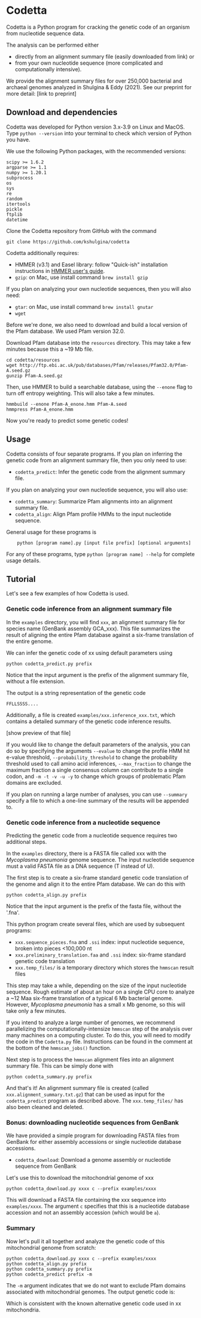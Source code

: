 # Codetta

Codetta is a Python program for cracking the genetic code of an organism from nucleotide sequence data.   

The analysis can be performed either 

- directly from an alignment summary file (easily downloaded from link) or 
- from your own nucleotide sequence (more complicated and computationally intensive). 

We provide the alignment summary files for over 250,000 bacterial and archaeal genomes analyzed in Shulgina & Eddy (2021). See our preprint for more detail: [link to preprint]


## Download and dependencies

Codetta was developed for Python version 3.x-3.9 on Linux and MacOS. Type `python --version` into your terminal to check which version of Python you have.

We use the following Python packages, with the recommended versions:

	scipy >= 1.6.2
	argparse >= 1.1
	numpy >= 1.20.1
	subprocess
	os
	sys
	re
	random
	itertools
	pickle
	ftplib
	datetime



Clone the Codetta repository from GitHub with the command 

	git clone https://github.com/kshulgina/codetta

Codetta additionally requires:

- HMMER (v3.1) and Easel library: follow "Quick-ish" installation instructions in [HMMER user's guide](http://eddylab.org/software/hmmer/Userguide.pdf). 
- `gzip`: on Mac, use install command `brew install gzip`

If you plan on analyzing your own nucleotide sequences, then you will also need:

- `gtar`: on Mac, use install command `brew install gnutar`
- `wget`

Before we're done, we also need to download and build a local version of the Pfam database. We used Pfam version 32.0.

Download Pfam database into the `resources` directory. This may take a few minutes because this a ~19 Mb file.

	cd codetta/resources
	wget http://ftp.ebi.ac.uk/pub/databases/Pfam/releases/Pfam32.0/Pfam-A.seed.gz
	gunzip Pfam-A.seed.gz

Then, use HMMER to build a searchable database, using the `--enone` flag to turn off entropy weighting. This will also take a few minutes.

	hmmbuild --enone Pfam-A_enone.hmm Pfam-A.seed
	hmmpress Pfam-A_enone.hmm

Now you're ready to predict some genetic codes!

## Usage

Codetta consists of four separate programs. If you plan on inferring the genetic code from an alignment summary file, then you only need to use:

- `codetta_predict`: Infer the genetic code from the alignment summary file.

If you plan on analyzing your own nucleotide sequence, you will also use:

- `codetta_summary`: Summarize Pfam alignments into an alignment summary file.
- `codetta_align`: Align Pfam profile HMMs to the input nucleotide sequence.

General usage for these programs is

		python [program name].py [input file prefix] [optional arguments]

For any of these programs, type `python [program name] --help` for complete usage details.

## Tutorial

Let's see a few examples of how Codetta is used.

### Genetic code inference from an alignment summary file

In the `examples` directory, you will find `xxx`, an alignment summary file for species name (GenBank assembly GCA_xxx). This file summarizes the result of aligning the entire Pfam database against a six-frame translation of the entire genome.

We can infer the genetic code of xx using default parameters using

	python codetta_predict.py prefix

Notice that the input argument is the prefix of the alignment summary file, without a file extension.

The output is a string representation of the genetic code

`FFLLSSSS....`

Additionally, a file is created `examples/xxx.inference_xxx.txt`, which contains a detailed summary of the genetic code inference results.

[show preview of that file]

If you would like to change the default parameters of the analysis, you can do so by specifying the arguments `--evalue` to change the profile HMM hit e-value threshold, `--probability_threshold` to change the probability threshold used to call amino acid inferences, `--max_fraction` to change the maximum fraction a single consensus column can contribute to a single codon, and `-m -t -v -u -y` to change which groups of problematic Pfam domains are excluded.

If you plan on running a large number of analyses, you can use `--summary` specify a file to which a one-line summary of the results will be appended to.


### Genetic code inference from a nucleotide sequence

Predicting the genetic code from a nucleotide sequence requires two additional steps.

In the `examples` directory, there is a FASTA file called xxx with the _Mycoplasma pneumonia_ genome sequence. The input nucleotide sequence must a valid FASTA file as a DNA sequence (T instead of U).

The first step is to create a six-frame standard genetic code translation of the genome and align it to the entire Pfam database. We can do this with

	python codetta_align.py prefix

Notice that the input argument is the prefix of the fasta file, without the '.fna'.

This python program create several files, which are used by subsequent programs:

- `xxx.sequence_pieces.fna` and `.ssi` index: input nucleotide sequence, broken into pieces <100,000 nt
- `xxx.preliminary_translation.faa` and `.ssi` index: six-frame standard genetic code translation
- `xxx.temp_files/` is a temporary directory which stores the `hmmscan` result files

This step may take a while, depending on the size of the input nucleotide sequence. Rough estimate of about an hour on a single CPU core to analyze a ~12 Maa six-frame translation of a typical 6 Mb bacterial genome.   However, _Mycoplasma pneumonia_ has a small x Mb genome, so this will take only a few minutes.

If you intend to analyze a large number of genomes, we recommend parallelizing the computationally-intensize `hmmscan` step of the analysis over many machines on a computing cluster. To do this, you will need to modify the code in the `Codetta.py` file. Instructions can be found in the comment at the bottom of the `hmmscan_jobs()` function.

Next step is to process the `hmmscan` alignment files into an alignment summary file. This can be simply done with

	python codetta_summary.py prefix
	
And that's it! An alignment summary file is created (called `xxx.alignment_summary.txt.gz`) that can be used as input for the `codetta_predict` program as described above. The `xxx.temp_files/` has also been cleaned and deleted.


### Bonus: downloading nucleotide sequences from GenBank

We have provided a simple program for downloading FASTA files from GenBank for either assembly accessions or single nucleotide database accessions. 

- `codetta_download`: Download a genome assembly or nucleotide sequence from GenBank

Let's use this to download the mitochondrial genome of xxx

	python codetta_download.py xxxx c --prefix examples/xxxx

This will download a FASTA file containing the xxx sequence into `examples/xxxx`. The argument `c` specifies that this is a nucleotide database accession and not an assembly accession (which would be `a`).

### Summary

Now let's pull it all together and analyze the genetic code of this mitochondrial genome from scratch:

	python codetta_download.py xxxx c --prefix examples/xxxx
	python codetta_align.py prefix
	python codetta_summary.py prefix
	python codetta_predict prefix -m

The `-m` argument indicates that we do not want to exclude Pfam domains associated with mitochondrial genomes. The output genetic code is:


Which is consistent with the known alternative genetic code used in xx mitochondria.

 









